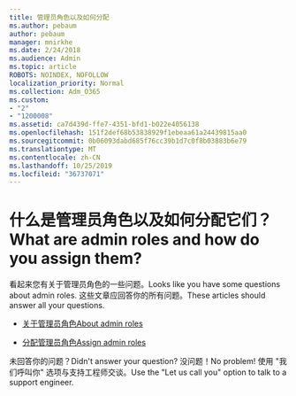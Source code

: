 ```yaml
---
title: 管理员角色以及如何分配
ms.author: pebaum
author: pebaum
manager: mnirkhe
ms.date: 2/24/2018
ms.audience: Admin
ms.topic: article
ROBOTS: NOINDEX, NOFOLLOW
localization_priority: Normal
ms.collection: Adm_O365
ms.custom:
- "2"
- "1200008"
ms.assetid: ca7d439d-ffe7-4351-bfd1-b022e4056138
ms.openlocfilehash: 151f2def68b53838929f1ebeaa61a24439815aa0
ms.sourcegitcommit: 0b06093dabd685f76cc39b1d7c0f8b03883b6e79
ms.translationtype: MT
ms.contentlocale: zh-CN
ms.lasthandoff: 10/25/2019
ms.locfileid: "36737071"
---
```

# <a name="what-are-admin-roles-and-how-do-you-assign-them"></a><span data-ttu-id="dcda0-102">什么是管理员角色以及如何分配它们？</span><span class="sxs-lookup"><span data-stu-id="dcda0-102">What are admin roles and how do you assign them?</span></span>

<span data-ttu-id="dcda0-103">看起来您有关于管理员角色的一些问题。</span><span class="sxs-lookup"><span data-stu-id="dcda0-103">Looks like you have some questions about admin roles.</span></span> <span data-ttu-id="dcda0-104">这些文章应回答你的所有问题。</span><span class="sxs-lookup"><span data-stu-id="dcda0-104">These articles should answer all your questions.</span></span>
  
- [<span data-ttu-id="dcda0-105">关于管理员角色</span><span class="sxs-lookup"><span data-stu-id="dcda0-105">About admin roles</span></span>](https://docs.microsoft.com/office365/admin/add-users/about-admin-roles)

- [<span data-ttu-id="dcda0-106">分配管理员角色</span><span class="sxs-lookup"><span data-stu-id="dcda0-106">Assign admin roles</span></span>](https://docs.microsoft.com/office365/admin/add-users/assign-admin-roles)

<span data-ttu-id="dcda0-107">未回答你的问题？</span><span class="sxs-lookup"><span data-stu-id="dcda0-107">Didn't answer your question?</span></span> <span data-ttu-id="dcda0-108">没问题！</span><span class="sxs-lookup"><span data-stu-id="dcda0-108">No problem!</span></span> <span data-ttu-id="dcda0-109">使用 "我们呼叫你" 选项与支持工程师交谈。</span><span class="sxs-lookup"><span data-stu-id="dcda0-109">Use the "Let us call you" option to talk to a support engineer.</span></span>
  